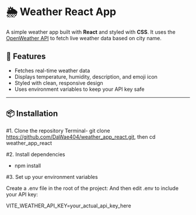 # 🌦️ Weather React App

A simple weather app built with **React** and styled with **CSS**. It uses the [OpenWeather API](https://openweathermap.org/api) to fetch live weather data based on city name.

## 🚀 Features

- Fetches real-time weather data
- Displays temperature, humidity, description, and emoji icon
- Styled with clean, responsive design
- Uses environment variables to keep your API key safe

---

## 📦 Installation

#1. Clone the repository
Terminal-
git clone https://github.com/DaWae404/weather_app_react.git, then
cd weather_app_react

#2. Install dependencies
   - npm install

#3. Set up your environment variables

Create a .env file in the root of the project:
   And then edit .env to include your API key:
  
  VITE_WEATHER_API_KEY=your_actual_api_key_here
